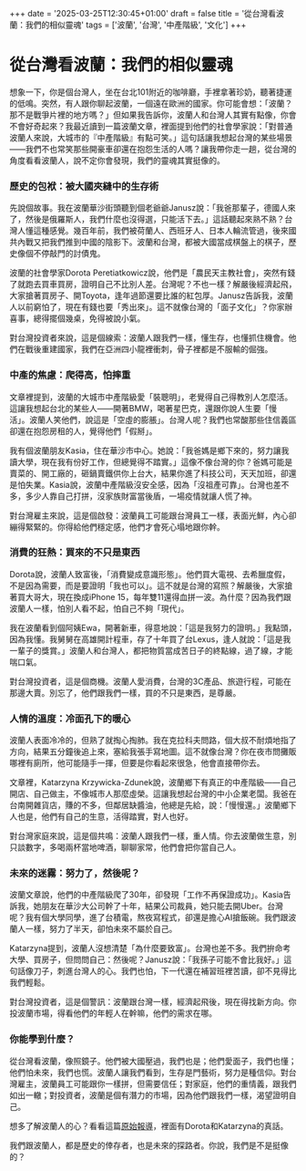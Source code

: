 +++
date = '2025-03-25T12:30:45+01:00'
draft = false
title = '從台灣看波蘭：我們的相似靈魂'
tags = ['波蘭', '台灣', '中產階級', '文化']
+++

# 從台灣看波蘭：我們的相似靈魂

想象一下，你是個台灣人，坐在台北101附近的咖啡廳，手裡拿著珍奶，聽著捷運的低鳴。突然，有人跟你聊起波蘭，一個遠在歐洲的國家。你可能會想：「波蘭？那不是戰爭片裡的地方嗎？」但如果我告訴你，波蘭人和台灣人其實有點像，你會不會好奇起來？我最近讀到一篇波蘭文章，裡面提到他們的社會學家說：「對普通波蘭人來說，大城市的『中產階級』有點可笑。」這句話讓我想起台灣的某些場景——我們不也常笑那些開豪車卻還在抱怨生活的人嗎？讓我帶你走一趟，從台灣的角度看看波蘭人，說不定你會發現，我們的靈魂其實挺像的。

### 歷史的包袱：被大國夾縫中的生存術

先說個故事。我在波蘭華沙街頭聽到個老爺爺Janusz說：「我爸那輩子，德國人來了，然後是俄羅斯人，我們什麼也沒得選，只能活下去。」這話聽起來熟不熟？台灣人懂這種感覺。幾百年前，我們被荷蘭人、西班牙人、日本人輪流管過，後來國共內戰又把我們推到中國的陰影下。波蘭和台灣，都被大國當成棋盤上的棋子，歷史像個不停敲門的討債鬼。

波蘭的社會學家Dorota Peretiatkowicz說，他們是「農民天主教社會」，突然有錢了就跑去買車買房，證明自己不比別人差。台灣呢？不也一樣？解嚴後經濟起飛，大家搶著買房子、開Toyota，逢年過節還要比誰的紅包厚。Janusz告訴我，波蘭人以前窮怕了，現在有錢也要「秀出來」。這不就像台灣的「面子文化」？你家辦喜事，總得擺個幾桌，免得被說小氣。

對台灣投資者來說，這是個線索：波蘭人跟我們一樣，懂生存，也懂抓住機會。他們在戰後重建國家，我們在亞洲四小龍裡衝刺，骨子裡都是不服輸的倔強。

### 中產的焦慮：爬得高，怕摔重

文章裡提到，波蘭的大城市中產階級愛「裝聰明」，老覺得自己得教別人怎麼活。這讓我想起台北的某些人——開著BMW，喝著星巴克，還跟你說人生要「慢活」。波蘭人笑他們，說這是「空虛的膨脹」。台灣人呢？我們也常酸那些住信義區卻還在抱怨房租的人，覺得他們「假掰」。

我有個波蘭朋友Kasia，住在華沙市中心。她說：「我爸媽是鄉下來的，努力讓我讀大學，現在我有份好工作，但總覺得不踏實。」這像不像台灣的你？爸媽可能是賣菜的、開工廠的，砸鍋賣鐵供你上台大，結果你進了科技公司，天天加班，卻還是怕失業。Kasia說，波蘭中產階級沒安全感，因為「沒祖產可靠」。台灣也差不多，多少人靠自己打拼，沒家族財富當後盾，一場疫情就讓人慌了神。

對台灣雇主來說，這是個啟發：波蘭員工可能跟台灣員工一樣，表面光鮮，內心卻繃得緊緊的。你得給他們穩定感，他們才會死心塌地跟你幹。

### 消費的狂熱：買來的不只是東西

Dorota說，波蘭人致富後，「消費變成意識形態」。他們買大電視、去希臘度假，不是因為需要，而是要證明「我也可以」。這不就是台灣的寫照？解嚴後，大家搶著買大哥大，現在換成iPhone 15，每年雙11還得血拼一波。為什麼？因為我們跟波蘭人一樣，怕別人看不起，怕自己不夠「現代」。

我在波蘭看到個阿姨Ewa，開著新車，得意地說：「這是我努力的證明。」我點頭，因為我懂。我舅舅在高雄開計程車，存了十年買了台Lexus，逢人就說：「這是我一輩子的獎賞。」波蘭人和台灣人，都把物質當成苦日子的終點線，過了線，才能喘口氣。

對台灣投資者，這是個商機。波蘭人愛消費，台灣的3C產品、旅遊行程，可能在那邊大賣。別忘了，他們跟我們一樣，買的不只是東西，是尊嚴。

### 人情的溫度：冷面孔下的暖心

波蘭人表面冷冷的，但熟了就掏心掏肺。我在克拉科夫問路，個大叔不耐煩地指了方向，結果五分鐘後追上來，塞給我張手寫地圖。這不就像台灣？你在夜市問攤販哪裡有廁所，他可能隨手一揮，但要是你看起來很急，他會直接帶你去。

文章裡，Katarzyna Krzywicka-Zdunek說，波蘭鄉下有真正的中產階級——自己開店、自己做主，不像城市人那麼虛榮。這讓我想起台灣的中小企業老闆。我爸在台南開雜貨店，賺的不多，但鄰居缺醬油，他總是先給，說：「慢慢還。」波蘭鄉下人也是，他們有自己的生意，活得踏實，對人也好。

對台灣家庭來說，這是個共鳴：波蘭人跟我們一樣，重人情。你去波蘭做生意，別只談數字，多喝兩杯當地啤酒，聊聊家常，他們會把你當自己人。

### 未來的迷霧：努力了，然後呢？

波蘭文章說，他們的中產階級爬了30年，卻發現「工作不再保證成功」。Kasia告訴我，她朋友在華沙大公司幹了十年，結果公司裁員，她只能去開Uber。台灣呢？我有個大學同學，進了台積電，熬夜寫程式，卻還是擔心AI搶飯碗。我們跟波蘭人一樣，努力了半天，卻怕未來不屬於自己。

Katarzyna提到，波蘭人沒想清楚「為什麼要致富」。台灣也差不多。我們拚命考大學、買房子，但問問自己：然後呢？Janusz說：「我孫子可能不會比我好。」這句話像刀子，刺進台灣人的心。我們也怕，下一代還在補習班裡苦讀，卻不見得比我們輕鬆。

對台灣投資者，這是個警訊：波蘭跟台灣一樣，經濟起飛後，現在得找新方向。你投波蘭市場，得看他們的年輕人在幹嘛，他們的需求在哪。

### 你能學到什麼？

從台灣看波蘭，像照鏡子。他們被大國壓過，我們也是；他們愛面子，我們也懂；他們怕未來，我們也慌。波蘭人讓我們看到，生存是門藝術，努力是種信仰。對台灣雇主，波蘭員工可能跟你一樣拼，但需要信任；對家庭，他們的重情義，跟我們如出一轍；對投資者，波蘭是個有潛力的市場，因為他們跟我們一樣，渴望證明自己。

想多了解波蘭人的心？看看這篇[原始報導](https://www.onet.pl/informacje/newsweek/dla-przecietnego-polaka-klasa-srednia-z-duzych-miast-jest-smieszna/shz4gbr,452ad802)，裡面有Dorota和Katarzyna的真話。

我們跟波蘭人，都是歷史的倖存者，也是未來的探路者。你說，我們是不是挺像的？

